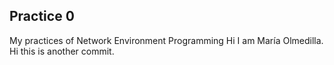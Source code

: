 ## Practice 0
My practices of Network Environment Programming
Hi I am María Olmedilla.
Hi this is another commit.
